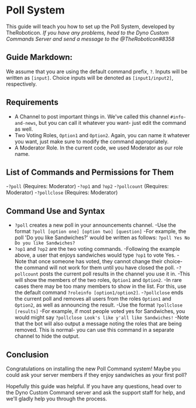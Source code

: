 # Poll System
This guide will teach you how to set up the Poll System, developed by TheRoboticon. *If you have any problems, head to the Dyno Custom Commands Server and send a message to the @TheRoboticon#8358*

## Guide Markdown:
We assume that you are using the default command prefix, ``?``. Inputs will be written as ``[input]``. Choice inputs will be denoted as ``[input1/input2]``, respectively.

## Requirements
- A Channel to post important things in. We've called this channel ``#info-and-news``, but you can call it whatever you want- just edit the command as well.
- Two Voting Roles, ``Option1`` and ``Option2``. Again, you can name it whatever you want, just make sure to modify the command appropriately.
- A Moderator Role. In the current code, we used Moderator as our role name.

## List of Commands and Permissions for Them
-``?poll`` (Requires: Moderator)
-``?op1`` and ``?op2``
-``?pollcount`` (Requires: Moderator)
-``?pollclose`` (Requires: Moderator)

## Command Use and Syntax
- ``?poll`` creates a new poll in your announcements channel.
  -Use the format ``?poll [option one] [option two] [question]``
  -For example, the poll 'Do you like Sandwiches?' would be written as follows: ``?poll Yes No Do you like Sandwiches?``
- ``?op1`` and ``?op2`` are the two voting commands.
  -Following the example above, a user that enjoys sandwiches would type ``?op1`` to vote Yes.
  -Note that once someone has voted, they cannot change their choice- the command will not work for them until you have closed the poll.
-``?pollcount`` posts the current poll results in the channel you use it in.
  -This will show the members of the two roles, ``Option1`` and ``Option2``.
  -In rare cases there may be too many members to show in the list. For this, use the default command ``?roleinfo [option1/option2]``.
-``?pollclose`` ends the current poll and removes all users from the roles ``Option1`` and ``Option2``, as well as announcing the result.
  -Use the format ``?pollclose [results]``
  -For example, if most people voted yes for Sandwiches, you would might say ``?pollclose Look's like y'all like Sandwiches!``
  -Note that the bot will also output a message noting the roles that are being removed. This is normal- you can use this command in a separate channel to hide the output.
  
## Conclusion
Congratulations on installing the new Poll Command system! Maybe you could ask your server members if they enjoy sandwiches as your first poll?

Hopefully this guide was helpful. If you have any questions, head over to the Dyno Custom Command server and ask the support staff for help, and we'll gladly help you through the process.
